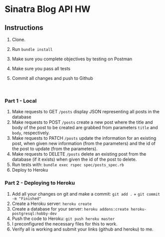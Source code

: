 # Sinatra Blog API HW


## Instructions


1. Clone.

2. Run `bundle install`

3. Make sure you complete objectives by testing on Postman

4. Make sure you pass all tests

4. Commit all changes and push to Github

   ​


### Part 1 - Local


1. Make requests to GET `/posts` display JSON representing all posts in the database
2. Make requests to POST `/posts` create a new post where the title and body of the post to be created are grabbed from parameters `title` and `body`, respectively.
3. Make requests to PATCH `/posts` update the information for an existing post, when given new information (from the parameters) and the id of the post to update (from the parameters).
4. Make requests to DELETE `/posts` delete an existing post from the database (if it exists) when given the id of the post to delete.
5. Run tests with: `bundle exec rspec spec/posts_spec.rb`
6. Deploy to Heroku



### Part 2 - Deploying to Heroku

1. Add all your changes on git and make a commit: `git add .` + `git commit -m "Finished"`
2. Create a Heroku server: `heroku create`
3. Create a database for your server: `heroku addons:create heroku-postgresql:hobby-dev`
4. Push the code to Heroku: `git push heroku master`
5. I preconfigured the necessary files for this to work.
6. Verify all is working and submit your links (github and heroku) to me.